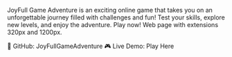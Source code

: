 JoyFull Game Adventure is an exciting online game that takes you on an
unforgettable journey filled with challenges and fun! Test your skills, explore
new levels, and enjoy the adventure. Play now!
Web page with extensions 320px and 1200px.

🔗 GitHub: JoyFullGameAdventure 🎮 Live Demo: Play Here
